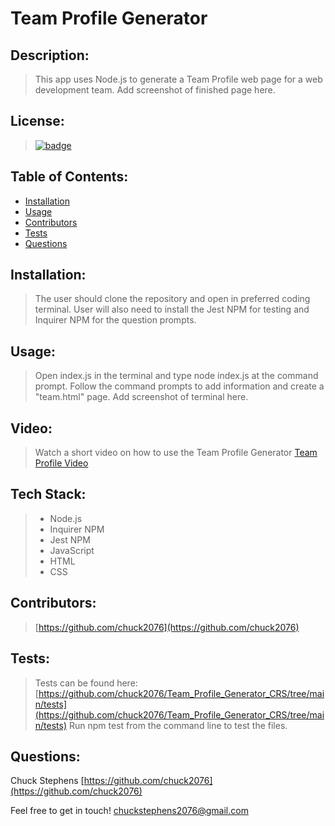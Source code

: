 # Team Profile Generator
## Description:
 > This app uses Node.js to generate a Team Profile web page for a web development team. Add screenshot of finished page here.
## License: 
 > [![badge](https://img.shields.io/badge/license-MIT-brightgreen)](MIT)
## Table of Contents:

- [Installation](https://github.com/chuck2076/Team_Profile_Generator_CRS/tree/main/output#installation)
- [Usage](https://github.com/chuck2076/Team_Profile_Generator_CRS/tree/main/output#usage)
- [Contributors](https://github.com/chuck2076/Team_Profile_Generator_CRS/tree/main/output#contributors)
- [Tests](https://github.com/chuck2076/Team_Profile_Generator_CRS/tree/main/output#tests)
- [Questions](https://github.com/chuck2076/Team_Profile_Generator_CRS/tree/main/output#questions)
## Installation:
 > The user should clone the repository and open in preferred coding terminal. User will also need to install the Jest NPM for testing and Inquirer NPM for the question prompts.
## Usage:
 > Open index.js in the terminal and type node index.js at the command prompt. Follow the command prompts to add information and create a "team.html" page. Add screenshot of terminal here. 
 ## Video: 
 > Watch a short video on how to use the Team Profile Generator [Team Profile Video](https://watch.screencastify.com/v/hSGDHr7ImWFgInykSgry)
## Tech Stack:
 > * Node.js 
 > * Inquirer NPM  
 > * Jest NPM  
 > * JavaScript
 > * HTML
 > * CSS  
## Contributors:
 > [https://github.com/chuck2076](https://github.com/chuck2076)
## Tests:
 >Tests can be found here: [https://github.com/chuck2076/Team_Profile_Generator_CRS/tree/main/tests](https://github.com/chuck2076/Team_Profile_Generator_CRS/tree/main/tests) Run npm test from the command line to test the files.
## Questions:
 Chuck Stephens 
 [https://github.com/chuck2076](https://github.com/chuck2076) 

Feel free to get in touch! 
 [chuckstephens2076@gmail.com](mailto:chuckstephens2076@gmail.com)
